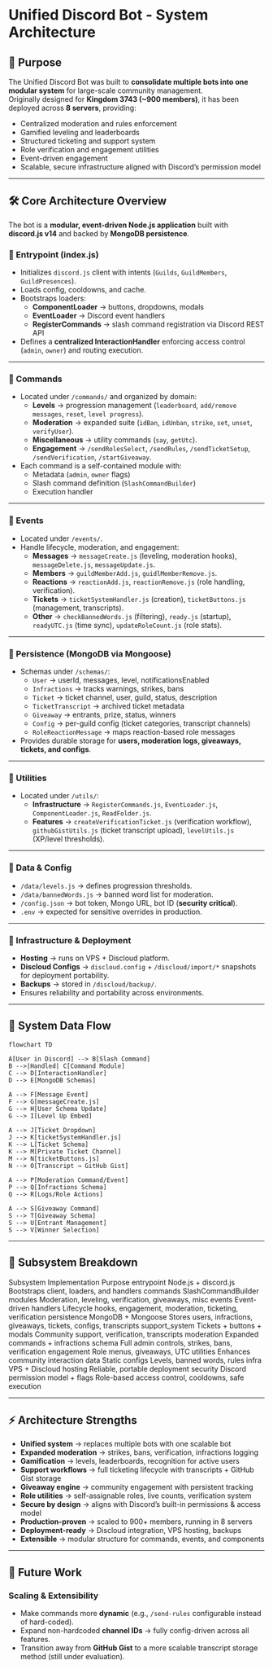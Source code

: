 # Unified Discord Bot - System Architecture

## 🎯 Purpose

The Unified Discord Bot was built to **consolidate multiple bots into one modular system** for large-scale community management.  
Originally designed for **Kingdom 3743 (~900 members)**, it has been deployed across **8 servers**, providing:

- Centralized moderation and rules enforcement
- Gamified leveling and leaderboards
- Structured ticketing and support system
- Role verification and engagement utilities
- Event-driven engagement
- Scalable, secure infrastructure aligned with Discord’s permission model

---

## 🛠 Core Architecture Overview

The bot is a **modular, event-driven Node.js application** built with **discord.js v14** and backed by **MongoDB persistence**.

### 🔹 Entrypoint (index.js)
- Initializes `discord.js` client with intents (`Guilds`, `GuildMembers`, `GuildPresences`).
- Loads config, cooldowns, and cache.
- Bootstraps loaders:
  - **ComponentLoader** → buttons, dropdowns, modals
  - **EventLoader** → Discord event handlers
  - **RegisterCommands** → slash command registration via Discord REST API
- Defines a **centralized InteractionHandler** enforcing access control (`admin`, `owner`) and routing execution.

---

### 🔹 Commands
- Located under `/commands/` and organized by domain:
  - **Levels** → progression management (`leaderboard`, `add/remove messages`, `reset`, `level progress`).
  - **Moderation** → expanded suite (`idBan`, `idUnban`, `strike`, `set`, `unset`, `verifyUser`).
  - **Miscellaneous** → utility commands (`say`, `getUtc`).
  - **Engagement** → `/sendRolesSelect`, `/sendRules`, `/sendTicketSetup`, `/sendVerification`, `/startGiveaway`.
- Each command is a self-contained module with:
  - Metadata (`admin`, `owner` flags)
  - Slash command definition (`SlashCommandBuilder`)
  - Execution handler

---

### 🔹 Events
- Located under `/events/`.
- Handle lifecycle, moderation, and engagement:
  - **Messages** → `messageCreate.js` (leveling, moderation hooks), `messageDelete.js`, `messageUpdate.js`.
  - **Members** → `guildMemberAdd.js`, `guidlMemberRemove.js`.
  - **Reactions** → `reactionAdd.js`, `reactionRemove.js` (role handling, verification).
  - **Tickets** → `ticketSystemHandler.js` (creation), `ticketButtons.js` (management, transcripts).
  - **Other** → `checkBannedWords.js` (filtering), `ready.js` (startup), `readyUTC.js` (time sync), `updateRoleCount.js` (role stats).

---

### 🔹 Persistence (MongoDB via Mongoose)
- Schemas under `/schemas/`:
  - `User` → userId, messages, level, notificationsEnabled
  - `Infractions` → tracks warnings, strikes, bans
  - `Ticket` → ticket channel, user, guild, status, description
  - `TicketTranscript` → archived ticket metadata
  - `Giveaway` → entrants, prize, status, winners
  - `Config` → per-guild config (ticket categories, transcript channels)
  - `RoleReactionMessage` → maps reaction-based role messages
- Provides durable storage for **users, moderation logs, giveaways, tickets, and configs**.

---

### 🔹 Utilities
- Located under `/utils/`:
  - **Infrastructure** → `RegisterCommands.js`, `EventLoader.js`, `ComponentLoader.js`, `ReadFolder.js`.
  - **Features** → `createVerificationTicket.js` (verification workflow), `githubGistUtils.js` (ticket transcript upload), `levelUtils.js` (XP/level thresholds).

---

### 🔹 Data & Config
- `/data/levels.js` → defines progression thresholds.
- `/data/bannedWords.js` → banned word list for moderation.
- `/config.json` → bot token, Mongo URL, bot ID (**security critical**).
- `.env` → expected for sensitive overrides in production.

---

### 🔹 Infrastructure & Deployment
- **Hosting** → runs on VPS + Discloud platform.
- **Discloud Configs** → `discloud.config` + `/discloud/import/*` snapshots for deployment portability.
- **Backups** → stored in `/discloud/backup/`.
- Ensures reliability and portability across environments.

---

## 🔗 System Data Flow

```mermaid
flowchart TD

A[User in Discord] --> B[Slash Command]
B -->|Handled| C[Command Module]
C --> D[InteractionHandler]
D --> E[MongoDB Schemas]

A --> F[Message Event]
F --> G[messageCreate.js]
G --> H[User Schema Update]
G --> I[Level Up Embed]

A --> J[Ticket Dropdown]
J --> K[ticketSystemHandler.js]
K --> L[Ticket Schema]
K --> M[Private Ticket Channel]
M --> N[ticketButtons.js]
N --> O[Transcript → GitHub Gist]

A --> P[Moderation Command/Event]
P --> Q[Infractions Schema]
Q --> R[Logs/Role Actions]

A --> S[Giveaway Command]
S --> T[Giveaway Schema]
S --> U[Entrant Management]
S --> V[Winner Selection]
```

---

## 🧩 Subsystem Breakdown

Subsystem	Implementation	Purpose
entrypoint	Node.js + discord.js	Bootstraps client, loaders, and handlers
commands	SlashCommandBuilder modules	Moderation, leveling, verification, giveaways, misc
events	Event-driven handlers	Lifecycle hooks, engagement, moderation, ticketing, verification
persistence	MongoDB + Mongoose	Stores users, infractions, giveaways, tickets, configs, transcripts
support_system	Tickets + buttons + modals	Community support, verification, transcripts
moderation	Expanded commands + infractions schema	Full admin controls, strikes, bans, verification
engagement	Role menus, giveaways, UTC utilities	Enhances community interaction
data	Static configs	Levels, banned words, rules
infra	VPS + Discloud hosting	Reliable, portable deployment
security	Discord permission model + flags	Role-based access control, cooldowns, safe execution

---

## ⚡ Architecture Strengths

- **Unified system** → replaces multiple bots with one scalable bot
- **Expanded moderation** → strikes, bans, verification, infractions logging
- **Gamification** → levels, leaderboards, recognition for active users
- **Support workflows** → full ticketing lifecycle with transcripts + GitHub Gist storage
- **Giveaway engine** → community engagement with persistent tracking
- **Role utilities** → self-assignable roles, live counts, verification system
- **Secure by design** → aligns with Discord’s built-in permissions & access model
- **Production-proven** → scaled to 900+ members, running in 8 servers
- **Deployment-ready** → Discloud integration, VPS hosting, backups
- **Extensible** → modular structure for commands, events, and components

---

## 🔮 Future Work

### Scaling & Extensibility
- Make commands more **dynamic** (e.g., `/send-rules` configurable instead of hard-coded).
- Expand non-hardcoded **channel IDs** → fully config-driven across all features.
- Transition away from **GitHub Gist** to a more scalable transcript storage method (still under evaluation).